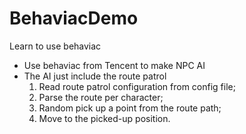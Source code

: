 # BehaviacDemo
Learn to use behaviac
 - Use behaviac from Tencent to make NPC AI
 - The AI just include the route patrol
   1. Read route patrol configuration from config file;
   2. Parse the route per character;
   3. Random pick up a point from the route path;
   4. Move to the picked-up position.

